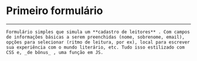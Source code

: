# Primeiro formulário 
---
    Formulário simples que simula um **cadastro de leitores** . Com campos de informações básicas a serem preenchidas (nome, sobrenome, email), opções para selecionar (ritmo de leitura, por ex), local para escrever sua experiência com o mundo literário, etc. Tudo isso estilizado com CSS e, _de bônus_ , uma função em JS.
